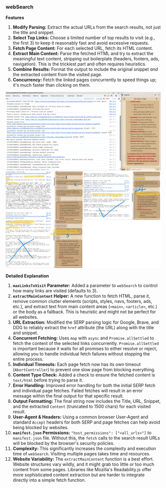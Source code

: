 ### webSearch 

**Features**

1.  **Modify Parsing:** Extract the actual URLs from the search results, not just the title and snippet.
2.  **Select Top Links:** Choose a limited number of top results to visit (e.g., the first 3) to keep it reasonably fast and avoid excessive requests.
3.  **Fetch Page Content:** For each selected URL, fetch its HTML content.
4.  **Extract Main Content:** Parse the fetched HTML and try to extract the meaningful text content, stripping out boilerplate (headers, footers, ads, navigation). This is the trickiest part and often requires heuristics.
5.  **Combine Results:** Format the output to include the original snippet *and* the extracted content from the visited page.
6.  **Concurrency:** Fetch the linked pages concurrently to speed things up; it's much faster than clicking on them.

![image](./docs/websearch.png)
![image](./docs/contextualwebsearch1.png)

**Detailed Explanation**

1.  **`maxLinksToVisit` Parameter:** Added a parameter to `webSearch` to control how many links are visited (defaults to 3).
2.  **`extractMainContent` Helper:** A new function to fetch HTML, parse it, remove common clutter elements (scripts, styles, navs, footers, ads, etc.), and extract text from main content areas (`<main>`, `<article>`, etc.) or the body as a fallback. This is heuristic and might not be perfect for all websites.
3.  **URL Extraction:** Modified the SERP parsing logic for Google, Brave, and DDG to reliably extract the `href` attribute (the URL) along with the title and snippet.
4.  **Concurrent Fetching:** Uses `map` with `async` and `Promise.allSettled` to fetch the content of the selected links concurrently. `Promise.allSettled` is important because it waits for all promises to either resolve or reject, allowing you to handle individual fetch failures without stopping the entire process.
5.  **Individual Timeouts:** Each page fetch now has its own timeout (`AbortController`) to prevent one slow page from blocking everything.
6.  **Content Type Check:** Added a check to ensure the fetched content is `text/html` before trying to parse it.
7.  **Error Handling:** Improved error handling for both the initial SERP fetch and individual page fetches. Failed fetches will result in an error message within the final output for that specific result.
8.  **Output Formatting:** The final string now includes the Title, URL, Snippet, and the extracted `Content` (truncated to 1500 chars) for each visited result.
9.  **User-Agent & Headers:** Using a common browser User-Agent and standard `Accept` headers for both SERP and page fetches can help avoid being blocked by websites.
10. **`manifest.json` Permissions:** `"host_permissions": ["<all_urls>"]` to `manifest.json` file. Without this, the `fetch` calls to the search result URLs will be blocked by the browser's security policies.
11. **Complexity:** This significantly increases the complexity and execution time of `webSearch`. Visiting multiple pages takes time and resources.
12. **Website Variability:** The `extractMainContent` function is a best effort. Website structures vary wildly, and it might grab too little or too much content from some pages. Libraries like Mozilla's Readability.js offer more sophisticated content extraction but are harder to integrate directly into a simple fetch function.
